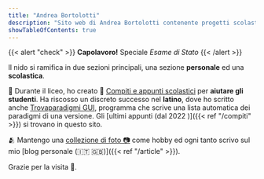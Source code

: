```yaml
--- 
title: "Andrea Bortolotti"
description: "Sito web di Andrea Bortolotti contenente progetti scolastici su compiti ed appunti come articoli su computer e tecnologia."
showTableOfContents: true
---
```


{{< alert "check" >}}
**Capolavoro!** Speciale *Esame di Stato*
{{< /alert >}}

Il nido si ramifica in due sezioni principali, una sezione **personale** ed una **scolastica**.



:school: Durante il liceo, ho creato :school_satchel: <a target="_blank" href="https://bortox.it/Compiti-scolastici/">Compiti e appunti scolastici</a> per **aiutare gli studenti**. Ha riscosso un discreto successo nel **latino**, dove ho scritto anche <a target="_blank" href="https://bortox.it/trovaparadigmi/"> Trovaparadigmi GUI</a>, programma che scrive una lista automatica dei paradigmi di una versione. Gli  [ultimi appunti (dal 2022 )]({{< ref "/compiti" >}}) si trovano in questo sito.



:people_hugging: Mantengo una  <a target="_blank" href="https://bortox.it/galleria/"> collezione di foto 📷</a> come hobby ed ogni tanto scrivo sul mio [blog personale (:it: :uk:)]({{< ref "/article" >}}). 


Grazie per la visita :white_heart:. 